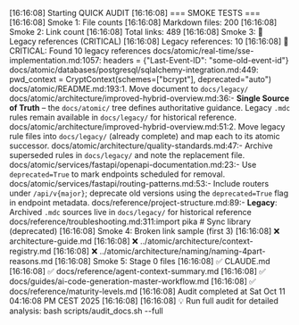 [16:16:08] Starting QUICK AUDIT
[16:16:08] === SMOKE TESTS ===
[16:16:08] Smoke 1: File counts
[16:16:08]   Markdown files: 200
[16:16:08] Smoke 2: Link count
[16:16:08]   Total links: 489
[16:16:08] Smoke 3: 🚨 Legacy references (CRITICAL)
[16:16:08]   Legacy references: 10
[16:16:08]   🚨 CRITICAL: Found 10 legacy references
docs/atomic/real-time/sse-implementation.md:1057:            headers = {"Last-Event-ID": "some-old-event-id"}
docs/atomic/databases/postgresql/sqlalchemy-integration.md:449:        pwd_context = CryptContext(schemes=["bcrypt"], deprecated="auto")
docs/atomic/README.md:193:1. Move document to `docs/legacy/`
docs/atomic/architecture/improved-hybrid-overview.md:36:- **Single Source of Truth** – the `docs/atomic/` tree defines authoritative guidance. Legacy `.mdc` rules remain available in `docs/legacy/` for historical reference.
docs/atomic/architecture/improved-hybrid-overview.md:51:2. Move legacy rule files into `docs/legacy/` (already complete) and map each to its atomic successor.
docs/atomic/architecture/quality-standards.md:47:- Archive superseded rules in `docs/legacy/` and note the replacement file.
docs/atomic/services/fastapi/openapi-documentation.md:23:- Use `deprecated=True` to mark endpoints scheduled for removal.
docs/atomic/services/fastapi/routing-patterns.md:53:- Include routers under `/api/v{major}`; deprecate old versions using the `deprecated=True` flag in endpoint metadata.
docs/reference/project-structure.md:89:- **Legacy**: Archived `.mdc` sources live in `docs/legacy/` for historical reference
docs/reference/troubleshooting.md:311:import pika      # Sync library (deprecated)
[16:16:08] Smoke 4: Broken link sample (first 3)
[16:16:08]     ❌ architecture-guide.md
[16:16:08]     ❌ ../atomic/architecture/context-registry.md
[16:16:08]     ❌ ../atomic/architecture/naming/naming-4part-reasons.md
[16:16:08] Smoke 5: Stage 0 files
[16:16:08]   ✅ CLAUDE.md
[16:16:08]   ✅ docs/reference/agent-context-summary.md
[16:16:08]   ✅ docs/guides/ai-code-generation-master-workflow.md
[16:16:08]   ✅ docs/reference/maturity-levels.md
[16:16:08] Audit completed at Sat Oct 11 04:16:08 PM CEST 2025
[16:16:08] 
[16:16:08] 💡 Run full audit for detailed analysis: bash scripts/audit_docs.sh --full
